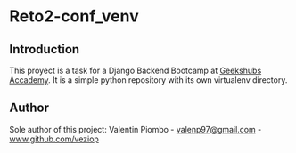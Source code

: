 # Reto2-conf_venv

## Introduction
This proyect is a task for a Django Backend Bootcamp at [Geekshubs Accademy](https://geekshubsacademy.com). 
It is a simple python repository with its own virtualenv directory.

## Author
Sole author of this project: Valentin Piombo - valenp97@gmail.com - www.github.com/veziop
